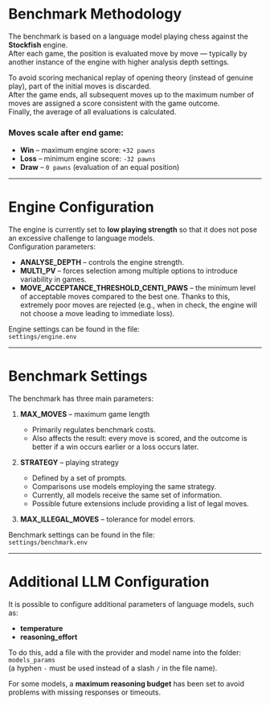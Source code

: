 # Benchmark Methodology

The benchmark is based on a language model playing chess against the **Stockfish** engine.  
After each game, the position is evaluated move by move — typically by another instance of the engine with higher analysis depth settings.  

To avoid scoring mechanical replay of opening theory (instead of genuine play), part of the initial moves is discarded.  
After the game ends, all subsequent moves up to the maximum number of moves are assigned a score consistent with the game outcome.  
Finally, the average of all evaluations is calculated.

### Moves scale after end game:
- **Win** – maximum engine score: `+32 pawns`  
- **Loss** – minimum engine score: `-32 pawns`  
- **Draw** – `0 pawns` (evaluation of an equal position)

---

# Engine Configuration

The engine is currently set to **low playing strength** so that it does not pose an excessive challenge to language models.  
Configuration parameters:

- **ANALYSE_DEPTH** – controls the engine strength.
- **MULTI_PV** – forces selection among multiple options to introduce variability in games.  
- **MOVE_ACCEPTANCE_THRESHOLD_CENTI_PAWS** – the minimum level of acceptable moves compared to the best one. Thanks to this, extremely poor moves are rejected (e.g., when in check, the engine will not choose a move leading to immediate loss).

Engine settings can be found in the file:  
`settings/engine.env`

---

# Benchmark Settings

The benchmark has three main parameters:

1. **MAX_MOVES** – maximum game length  
   - Primarily regulates benchmark costs.  
   - Also affects the result: every move is scored, and the outcome is better if a win occurs earlier or a loss occurs later.  

2. **STRATEGY** – playing strategy  
   - Defined by a set of prompts.  
   - Comparisons use models employing the same strategy.  
   - Currently, all models receive the same set of information.  
   - Possible future extensions include providing a list of legal moves.  

3. **MAX_ILLEGAL_MOVES** – tolerance for model errors.  

Benchmark settings can be found in the file:  
`settings/benchmark.env`

---

# Additional LLM Configuration

It is possible to configure additional parameters of language models, such as:

- **temperature**  
- **reasoning_effort**

To do this, add a file with the provider and model name into the folder:  
`models_params`  
(a hyphen `-` must be used instead of a slash `/` in the file name).

For some models, a **maximum reasoning budget** has been set to avoid problems with missing responses or timeouts.